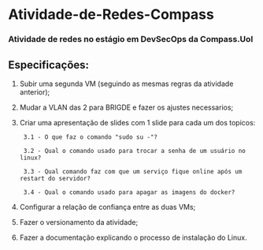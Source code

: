 # Atividade-de-Redes-Compass

### Atividade de redes no estágio em DevSecOps da Compass.Uol

## Especificações:
1) Subir uma segunda VM (seguindo as mesmas 
regras da atividade anterior);

2) Mudar a VLAN das 2 para BRIGDE e fazer os 
ajustes necessarios;

3) Criar uma apresentação de slides com 1 slide 
para cada um dos topicos:

        3.1 - O que faz o comando "sudo su -"?

        3.2 - Qual o comando usado para trocar a senha de um usuário no linux?

        3.3 - Qual comando faz com que um serviço fique online após um restart do servidor?

        3.4 - Qual o comando usado para apagar as imagens do docker?

4) Configurar a relação de confiança entre as duas 
VMs;

5) Fazer o versionamento da atividade;

6) Fazer a documentação explicando o processo 
de instalação do Linux.
